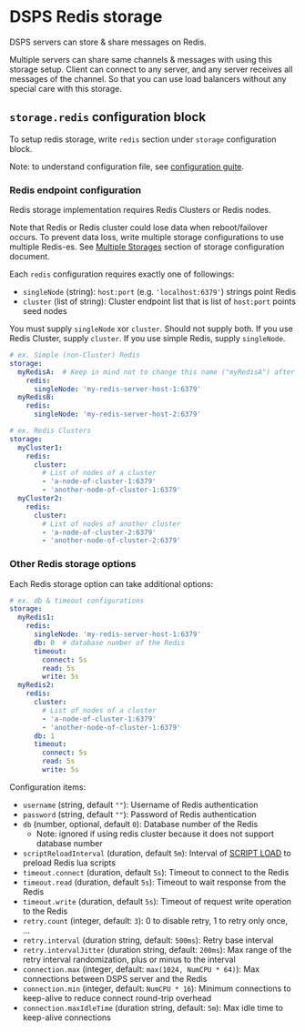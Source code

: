 # DSPS Redis storage

DSPS servers can store & share messages on Redis.

Multiple servers can share same channels & messages with using this storage setup. Client can connect to any server, and any server receives all messages of the channel. So that you can use load balancers without any special care with this storage.

## `storage.redis` configuration block

To setup redis storage, write `redis` section under `storage` configuration block.

Note: to understand configuration file, see [configuration guite](../config.md).

### Redis endpoint configuration

Redis storage implementation requires Redis Clusters or Redis nodes.

Note that Redis or Redis cluster could lose data when reboot/failover occurs.
To prevent data loss, write multiple storage configurations to use multiple Redis-es.
See [Multiple Storages](./README.md#multiple-storage) section of storage configuration document.

Each `redis` configuration requires exactly one of followings:

- `singleNode` (string): `host:port` (e.g. `'localhost:6379'`) strings point Redis
- `cluster` (list of string): Cluster endpoint list that is list of `host:port` points seed nodes

You must supply `singleNode` xor `cluster`. Should not supply both. If you use Redis Cluster, supply `cluster`. If you use simple Redis, supply `singleNode`.

```yaml
# ex. Simple (non-Cluster) Redis
storage:
  myRedisA:  # Keep in mind not to change this name ("myRedisA") after first deployment, otherwise causes data-loss.
    redis:
      singleNode: 'my-redis-server-host-1:6379'
  myRedisB:
    redis:
      singleNode: 'my-redis-server-host-2:6379'
```

```yaml
# ex. Redis Clusters
storage:
  myCluster1:
    redis:
      cluster:
        # List of nodes of a cluster
        - 'a-node-of-cluster-1:6379'
        - 'another-node-of-cluster-1:6379'
  myCluster2:
    redis:
      cluster:
        # List of nodes of another cluster
        - 'a-node-of-cluster-2:6379'
        - 'another-node-of-cluster-2:6379'
```

### Other Redis storage options

Each Redis storage option can take additional options:

```yaml
# ex. db & timeout configurations
storage:
  myRedis1:
    redis:
      singleNode: 'my-redis-server-host-1:6379'
      db: 0  # database number of the Redis
      timeout:
        connect: 5s
        read: 5s
        write: 5s
  myRedis2:
    redis:
      cluster:
        # List of nodes of a cluster
        - 'a-node-of-cluster-1:6379'
        - 'another-node-of-cluster-1:6379'
      db: 1
      timeout:
        connect: 5s
        read: 5s
        write: 5s
```

Configuration items:

- `username` (string, default `""`): Username of Redis authentication
- `password` (string, default `""`): Password of Redis authentication
- `db` (number, optional, default `0`): Database number of the Redis
  - Note: ignored if using redis cluster because it does not support database number
- `scriptReloadInterval` (duration, default `5m`): Interval of [SCRIPT LOAD](https://redis.io/commands/script-load) to preload Redis lua scripts
- `timeout.connect` (duration, default `5s`): Timeout to connect to the Redis
- `timeout.read` (duration, default `5s`): Timeout to wait response from the Redis
- `timeout.write` (duration, default `5s`): Timeout of request write operation to the Redis
- `retry.count` (integer, default: `3`): 0 to disable retry, 1 to retry only once, ...
- `retry.interval` (duration string, default: `500ms`): Retry base interval
- `retry.intervalJitter` (duration string, default: `200ms`): Max range of the retry interval randomization, plus or minus to the interval
- `connection.max` (integer, default: `max(1024, NumCPU * 64)`): Max connections between DSPS server and the Redis
- `connection.min` (integer, default: `NumCPU * 16`): Minimum connections to keep-alive to reduce connect round-trip overhead
- `connection.maxIdleTime` (duration string, default: `5m`): Max idle time to keep-alive connections
